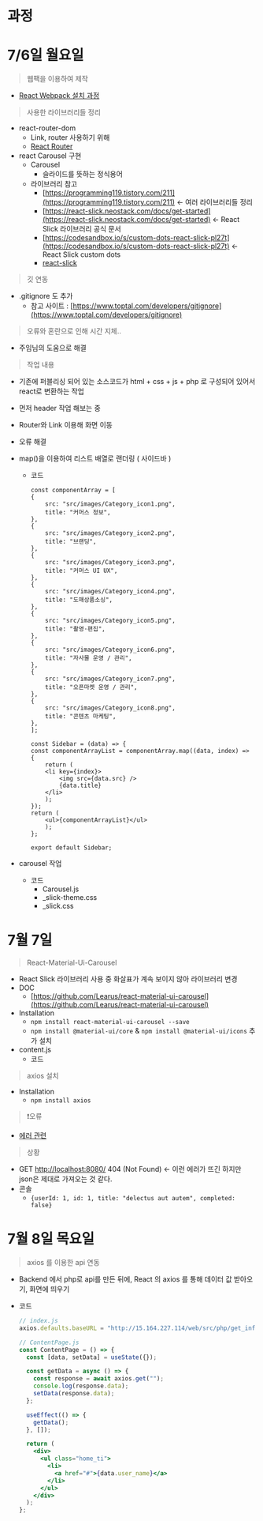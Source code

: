 # 과정

# 7/6일 월요일

> 웹팩을 이용하여 제작

- [React Webpack 설치 과정](https://www.notion.so/React-Webpack-566174850e4a40158a75a1946873af7f)

> 사용한 라이브러리들 정리

- react-router-dom
  - Link, router 사용하기 위해
  - [React Router](https://www.notion.so/React-Router-782383b288fd427bb16f39c94497aaf1)
- react Carousel 구현
  - Carousel
    - 슬라이드를 뜻하는 정식용어
  - 라이브러리 참고
    - [https://programming119.tistory.com/211](https://programming119.tistory.com/211) ← 여러 라이브러리들 정리
    - [https://react-slick.neostack.com/docs/get-started](https://react-slick.neostack.com/docs/get-started) ← React Slick 라이브러리 공식 문서
    - [https://codesandbox.io/s/custom-dots-react-slick-pl27t](https://codesandbox.io/s/custom-dots-react-slick-pl27t) ← React Slick custom dots
    - [react-slick](https://www.notion.so/react-slick-b80cf6993cc6400f98bff79636fbd18b)

> 깃 연동

- .gitignore 도 추가
  - 참고 사이트 : [https://www.toptal.com/developers/gitignore](https://www.toptal.com/developers/gitignore)

> 오류와 혼란으로 인해 시간 지체..

- 주임님의 도움으로 해결

> 작업 내용

- 기존에 퍼블리싱 되어 있는 소스코드가 html + css + js + php 로 구성되어 있어서 react로 변환하는 작업
- 먼저 header 작업 해보는 중
- Router와 Link 이용해 화면 이동
- 오류 해결
- map()을 이용하여 리스트 배열로 랜더링 ( 사이드바 )

  - 코드

    ```
    const componentArray = [
    {
        src: "src/images/Category_icon1.png",
        title: "커머스 정보",
    },
    {
        src: "src/images/Category_icon2.png",
        title: "브랜딩",
    },
    {
        src: "src/images/Category_icon3.png",
        title: "커머스 UI UX",
    },
    {
        src: "src/images/Category_icon4.png",
        title: "도매상품소싱",
    },
    {
        src: "src/images/Category_icon5.png",
        title: "촬영·편집",
    },
    {
        src: "src/images/Category_icon6.png",
        title: "자사몰 운영 / 관리",
    },
    {
        src: "src/images/Category_icon7.png",
        title: "오픈마켓 운영 / 관리",
    },
    {
        src: "src/images/Category_icon8.png",
        title: "콘텐츠 마케팅",
    },
    ];

    const Sidebar = (data) => {
    const componentArrayList = componentArray.map((data, index) => {
        return (
        <li key={index}>
            <img src={data.src} />
            {data.title}
        </li>
        );
    });
    return (
        <ul>{componentArrayList}</ul>
        );
    };

    export default Sidebar;
    ```

- carousel 작업
  - 코드
    - Carousel.js
    - \_slick-theme.css
    - \_slick.css

# 7월 7일

> React-Material-Ui-Carousel

- React Slick 라이브러리 사용 중 화살표가 계속 보이지 않아 라이브러리 변경
- DOC
  - [https://github.com/Learus/react-material-ui-carousel](https://github.com/Learus/react-material-ui-carousel)
- Installation
  - `npm install react-material-ui-carousel --save`
  - `npm install @material-ui/core` & `npm install @material-ui/icons` 추가 설치
- content.js
  - 코드

> axios 설치

- Installation
  - `npm install axios`

> ❗오류

- [에러 관련](https://www.notion.so/71849015826b4ba1809f37870a9692c3)

> 상황

- GET [http://localhost:8080/<?= $res[9] . $res[10]; ?>](http://localhost:8080/%3C?=%20$res%5B9%5D%20.%20$res%5B10%5D;%20?%3E) 404 (Not Found) ← 이런 에러가 뜨긴 하지만 json은 제대로 가져오는 것 같다.
- 콘솔
  - `{userId: 1, id: 1, title: "delectus aut autem", completed: false}`

# 7월 8일 목요일

> axios 를 이용한 api 연동

- Backend 에서 php로 api를 만든 뒤에, React 의 axios 를 통해 데이터 값 받아오기, 화면에 띄우기
- 코드

  ```jsx
  // index.js
  axios.defaults.baseURL = "http://15.164.227.114/web/src/php/get_info.php?";

  // ContentPage.js
  const ContentPage = () => {
    const [data, setData] = useState({});

    const getData = async () => {
      const response = await axios.get("");
      console.log(response.data);
      setData(response.data);
    };

    useEffect(() => {
      getData();
    }, []);

    return (
      <div>
        <ul class="home_ti">
          <li>
            <a href="#">{data.user_name}</a>
          </li>
        </ul>
      </div>
    );
  };
  ```
